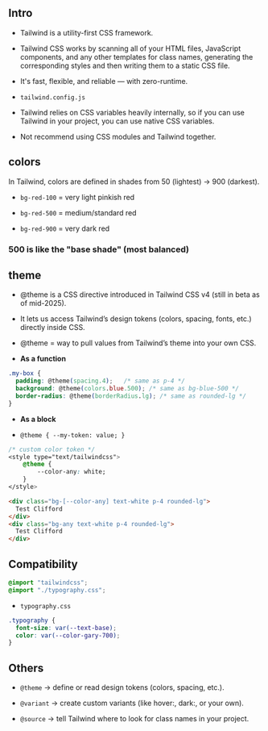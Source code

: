 ## Intro
- Tailwind is a utility-first CSS framework.

- Tailwind CSS works by scanning all of your HTML files, JavaScript components, and any other templates for class names, generating the corresponding styles and then writing them to a static CSS file.

- It's fast, flexible, and reliable — with zero-runtime.

- `tailwind.config.js`

- Tailwind relies on CSS variables heavily internally, so if you can use Tailwind in your project, you can use native CSS variables.

- Not recommend using CSS modules and Tailwind together.


## colors

In Tailwind, colors are defined in shades from 50 (lightest) → 900 (darkest).

- `bg-red-100` = very light pinkish red

- `bg-red-500` = medium/standard red

- `bg-red-900` = very dark red

### 500 is like the "base shade" (most balanced)

## theme
- @theme is a CSS directive introduced in Tailwind CSS v4 (still in beta as of mid-2025).

- It lets us access Tailwind’s design tokens (colors, spacing, fonts, etc.) directly inside CSS.

- @theme = way to pull values from Tailwind’s theme into your own CSS.

- **As a function**

```css
.my-box {
  padding: @theme(spacing.4);   /* same as p-4 */
  background: @theme(colors.blue.500); /* same as bg-blue-500 */
  border-radius: @theme(borderRadius.lg); /* same as rounded-lg */
}
```

- **As a block**

- `@theme { --my-token: value; }`

```css
/* custom color token */
<style type="text/tailwindcss">
    @theme {
        --color-any: white;
    }
</style>
```

```html
<div class="bg-[--color-any] text-white p-4 rounded-lg">
  Test Clifford
</div>
<div class="bg-any text-white p-4 rounded-lg">
  Test Clifford
</div>
```

## Compatibility
```css
@import "tailwindcss";
@import "./typography.css";
```

- `typography.css`
```css
.typography {
  font-size: var(--text-base);
  color: var(--color-gary-700);
}
```

## Others
- `@theme` → define or read design tokens (colors, spacing, etc.).

- `@variant` → create custom variants (like hover:, dark:, or your own).

- `@source` → tell Tailwind where to look for class names in your project.